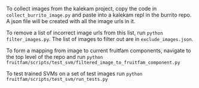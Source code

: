 To collect images from the kalekam project, copy the code in `collect_burrito_image.py` and paste into a kalekam repl in the burrito repo. A json file will be created with all the image urls in it.

To remove a list of incorrect image urls from this list, run `python filter_images.py`. The list of images to filter out are in `exclude_images.json`.

To form a mapping from image to current fruitfam components, navigate to the top level of the repo and run `python fruitfam/scripts/test_svm/filtered_image_to_fruitfam_component.py`

To test trained SVMs on a set of test images run `python fruitfam/scripts/test_svm/run_tests.py`